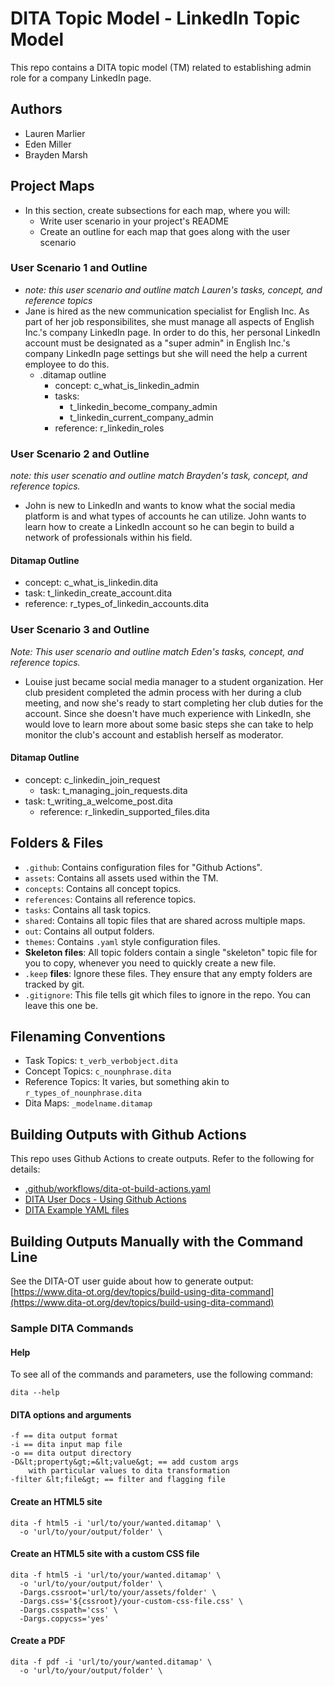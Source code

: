 # DITA Topic Model - LinkedIn Topic Model

This repo contains a DITA topic model (TM) related to establishing admin role for a company LinkedIn page.

## Authors

- Lauren Marlier
- Eden Miller
- Brayden Marsh

## Project Maps
- In this section, create subsections for each map, where you will:
  - Write user scenario in your project's README
  - Create an outline for each map that goes along with the user scenario

### User Scenario 1 and Outline
- *note: this user scenario and outline match Lauren's tasks, concept, and reference topics*
- Jane is hired as the new communication specialist for English Inc. As part of her job responsibilites, she must manage all aspects of English Inc.'s company LinkedIn page. In order to do this, her personal LinkedIn account must be designated as a "super admin" in English Inc.'s company LinkedIn page settings but she will need the help a current employee to do this. 
  - .ditamap outline
    - concept: c_what_is_linkedin_admin
    - tasks:
      - t_linkedin_become_company_admin
      - t_linkedin_current_company_admin
    - reference: r_linkedin_roles

### User Scenario 2 and Outline
  *note: this user scenatio and outline match Brayden's task, concept, and reference topics.*
  - John is new to LinkedIn and wants to know what the social media platform is and what types of accounts he can utilize. John wants to learn how to create a LinkedIn account so he can begin to build a network of professionals within his field. 
  #### Ditamap Outline
  - concept: c_what_is_linkedin.dita
  - task: t_linkedin_create_account.dita
  - reference: r_types_of_linkedin_accounts.dita

### User Scenario 3 and Outline
*Note: This user scenario and outline match Eden's tasks, concept, and reference topics.*
- Louise just became social media manager to a student organization. Her club president completed the admin process with her during a club meeting, and now she's ready to start completing her club duties for the account. Since she doesn't have much experience with LinkedIn, she would love to learn more about some basic steps she can take to help monitor the club's account and establish herself as moderator.

#### Ditamap Outline
- concept: c_linkedin_join_request
  - task: t_managing_join_requests.dita
- task: t_writing_a_welcome_post.dita
  - reference: r_linkedin_supported_files.dita

## Folders &amp; Files

- `.github`: Contains configuration files for "Github Actions".
- `assets`: Contains all assets used within the TM.
- `concepts`: Contains all concept topics.
- `references`: Contains all reference topics.
- `tasks`: Contains all task topics.
- `shared`: Contains all topic files that are shared across multiple maps.
- `out`: Contains all output folders.
- `themes`: Contains `.yaml` style configuration files.
- **Skeleton files**: All topic folders contain a single "skeleton" topic file for you to copy, whenever you need to quickly create a new file.
- `.keep` **files**: Ignore these files. They ensure that any empty folders are tracked by git. 
- `.gitignore`: This file tells git which files to ignore in the repo. You can leave this one be.

## Filenaming Conventions

- Task Topics: `t_verb_verbobject.dita`
- Concept Topics: `c_nounphrase.dita`
- Reference Topics: It varies, but something akin to `r_types_of_nounphrase.dita`
- Dita Maps: `_modelname.ditamap`

## Building Outputs with Github Actions

This repo uses Github Actions to create outputs. Refer to the following for details: 

- [.github/workflows/dita-ot-build-actions.yaml](.github/workflows/dita-ot-build-actions.yaml)
- [DITA User Docs - Using Github Actions](https://www.dita-ot.org/dev/topics/using-github-actions)
- [DITA Example YAML files](https://github.com/dita-ot/docs/blob/develop/samples/github-actions/build-using-a-project-file.yaml)

## Building Outputs Manually with the Command Line

See the DITA-OT user guide about how to generate output: [https://www.dita-ot.org/dev/topics/build-using-dita-command](https://www.dita-ot.org/dev/topics/build-using-dita-command)

### Sample DITA Commands

#### Help

To see all of the commands and parameters, use the following command:

```
dita --help
```

#### DITA options and arguments

```
-f == dita output format
-i == dita input map file
-o == dita output directory
-D&lt;property&gt;=&lt;value&gt; == add custom args
    with particular values to dita transformation
-filter &lt;file&gt; == filter and flagging file
```

#### Create an HTML5 site

```
dita -f html5 -i 'url/to/your/wanted.ditamap' \
  -o 'url/to/your/output/folder' \
```

#### Create an HTML5 site with a custom CSS file

```
dita -f html5 -i 'url/to/your/wanted.ditamap' \
  -o 'url/to/your/output/folder' \
  -Dargs.cssroot='url/to/your/assets/folder' \
  -Dargs.css='${cssroot}/your-custom-css-file.css' \
  -Dargs.csspath='css' \
  -Dargs.copycss='yes'
```

#### Create a PDF

```
dita -f pdf -i 'url/to/your/wanted.ditamap' \
  -o 'url/to/your/output/folder' \
```
